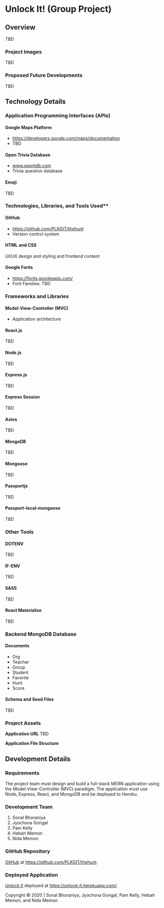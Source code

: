 # Unlock It! (Group Project)

## Overview
TBD

### Project Images
TBD

### Proposed Future Developments
TBD

## Technology Details

### Application Programming Interfaces (APIs)

#### Google Maps Platform
* https://developers.google.com/maps/documentation
* TBD

#### Open Trivia Database
* www.opentdb.com
* Trivia question database

#### Emoji
TBD


### Technologies, Libraries, and Tools Used**

#### GitHub
* https://github.com/PLKGIT/thehunt
* Version control system

#### HTML and CSS
UI/UX design and styling and frontend content

#### Google Fonts
* https://fonts.googleapis.com/
* Font Families: TBD

### Frameworks and Libraries

#### Model-View-Controller (MVC)
* Application architecture

#### React.js
TBD

#### Node.js
TBD

#### Express.js
TBD

#### Express Session
TBD

#### Axios
TBD

#### MongoDB
TBD

#### Mongoose
TBD

#### Passportjs
TBD

#### Passport-local-mongoose
TBD

### Other Tools

#### DOTENV
TBD

#### IF-ENV
TBD

#### SASS
TBD

#### React Materialize
TBD

### Backend MongoDB Database

#### Documents
* Org
* Teacher
* Group
* Student
* Favorite
* Hunt
* Score

#### Schema and Seed Files
TBD


### Project Assets

**Application URL**
TBD

**Application File Structure**

## Development Details

### Requirements
The project team must design and build a full-stack MERN application using the Model-View-Controller (MVC) paradigm.  The application must use Node, Express, React, and MongoDB and be deployed to Heroku.

### Development Team 
1. Sonal Bhoraniya
2. Jyochsna Gongal
3. Pam Kelly
4. Hebah Memon
5. Nida Memon

### GitHub Repository
[GitHub](https://github.com/PLKGIT/thehunt) at https://github.com/PLKGIT/thehunt.

### Deployed Application
[Unlock It](https://unlock-it.herokuapp.com/) deployed at https://unlock-it.herokuapp.com/.

Copyright &copy; 2020 | Sonal Bhoraniya, Jyochsna Gongal, Pam Kelly, Hebah Memon, and Nida Memon